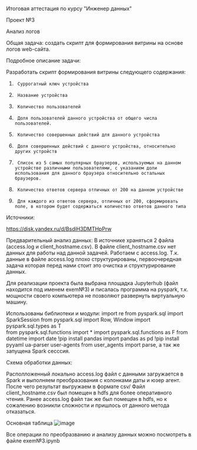 Итоговая аттестация по курсу "Инженер данных"

Проект №3

Анализ логов

Общая задача: создать скрипт для формирования витрины на основе логов web-сайта.

Подробное описание задачи:

Разработать скрипт формирования витрины следующего содержания:

1.      Суррогатный ключ устройства

2.      Название устройства

3.      Количество пользователей

4.      Доля пользователей данного устройства от общего числа пользователей.

5.      Количество совершенных действий для данного устройства

6.      Доля совершенных действий с данного устройства, относительно других устройств

7.      Список из 5 самых популярных браузеров, используемых на данном устройстве различными пользователями, с указанием доли использования для данного браузера относительно остальных браузеров. 

8.      Количество ответов сервера отличных от 200 на данном устройстве

9.      Для каждого из ответов сервера, отличных от 200, сформировать поле, в котором будет содержаться количество ответов данного типа

Источники:

https://disk.yandex.ru/d/BsdiH3DMTHpPrw 

Предварительный анализ данных: 
В источнике храняться 2 файла (access.log и client_hostname.csv). В файле client_hostname.csv нет данных для работы над данной задачей. Работаем с access.log.
Т.к. данные в файле access.log плохо структурированы, первоочередная задача которая перед нами стоит это очистка и структурирование данных.

Для реализации проекта была выбрана площадка  Jupyterhub (файл находится под именем exem№3) и писалась программа на pyspark, т.к. мощности своего компьютера не позволяют развернуть виртуальную машину.

Использованы библиотеки и модули:
import re
from pyspark.sql import SparkSession
from pyspark.sql import Row, Window
import pyspark.sql.types as T   
from pyspark.sql.functions import *
import pyspark.sql.functions as F
from datetime import date
!pip install pandas
import pandas as pd
!pip install pyyaml ua-parser user-agents
from user_agents import parse, 
а так же запущена Spark сесссия.

Схема обработки данных:

Располложенный локально access.log файл с данными загружается в Spark и выполняем преобразования с колонками даты и юзер агент. После чего результат выгружаем в формате csv/
Файл client_hostname.csv был помещен в hdfs для более оперативного чтения. Ранее access.log файл так же был помещен в hdfs, но к сожалению возникли сложности и пришлось от данного метода отказаться.

Основная таблица 
![image](https://user-images.githubusercontent.com/114882919/213023491-45f2dc4b-4e17-42fb-a33e-40ca752c3e8f.png)

Все операции по преобразванию и анализу данных можно посмотреть в файле exem№3.ipynb


